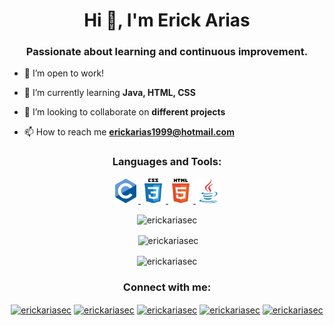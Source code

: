 <h1 align="center">Hi 👋, I'm Erick Arias</h1>
<h3 align="center">Passionate about learning and continuous improvement.</h3>

- 🔭 I’m open to work!

- 🌱 I’m currently learning **Java, HTML, CSS**

- 👯 I’m looking to collaborate on **different projects**

- 📫 How to reach me **erickarias1999@hotmail.com**

<h3 align="center">Languages and Tools:</h3>
<p align="center"> <a href="https://www.cprogramming.com/" target="_blank" rel="noreferrer"> <img src="https://raw.githubusercontent.com/devicons/devicon/master/icons/c/c-original.svg" alt="c" width="40" height="40"/> </a> <a href="https://www.w3schools.com/css/" target="_blank" rel="noreferrer"> <img src="https://raw.githubusercontent.com/devicons/devicon/master/icons/css3/css3-original-wordmark.svg" alt="css3" width="40" height="40"/> </a> <a href="https://www.w3.org/html/" target="_blank" rel="noreferrer"> <img src="https://raw.githubusercontent.com/devicons/devicon/master/icons/html5/html5-original-wordmark.svg" alt="html5" width="40" height="40"/> </a> <a href="https://www.java.com" target="_blank" rel="noreferrer"> <img src="https://raw.githubusercontent.com/devicons/devicon/master/icons/java/java-original.svg" alt="java" width="40" height="40"/> </a> </p>

<p align="center"><img align="center" src="https://github-readme-stats.vercel.app/api/top-langs?username=erickariasec&theme=algolia&show_icons=true&locale=en&layout=compact" alt="erickariasec" /></p>

<p align="center">&nbsp;<img align="center" src="https://github-readme-stats.vercel.app/api?username=erickariasec&theme=algolia&show_icons=true&locale=en" alt="erickariasec" /></p>

<p align="center"><img align="center" src="https://github-readme-streak-stats.herokuapp.com/?user=erickariasec&theme=algolia" alt="erickariasec" /></p>

<h3 align="center">Connect with me:</h3>
<p align="center">
<a href="https://twitter.com/erickariasec" target="blank"><img align="center" src="https://raw.githubusercontent.com/rahuldkjain/github-profile-readme-generator/master/src/images/icons/Social/twitter.svg" alt="erickariasec" height="30" width="40" /></a>
<a href="https://linkedin.com/in/erickariasec" target="blank"><img align="center" src="https://raw.githubusercontent.com/rahuldkjain/github-profile-readme-generator/master/src/images/icons/Social/linked-in-alt.svg" alt="erickariasec" height="30" width="40" /></a>
<a href="https://instagram.com/erickariasec" target="blank"><img align="center" src="https://raw.githubusercontent.com/rahuldkjain/github-profile-readme-generator/master/src/images/icons/Social/instagram.svg" alt="erickariasec" height="30" width="40" /></a>
<a href="https://www.behance.net/erickariasec" target="blank"><img align="center" src="https://raw.githubusercontent.com/rahuldkjain/github-profile-readme-generator/master/src/images/icons/Social/behance.svg" alt="erickariasec" height="30" width="40" /></a>
<a href="https://www.hackerrank.com/erickariasec" target="blank"><img align="center" src="https://raw.githubusercontent.com/rahuldkjain/github-profile-readme-generator/master/src/images/icons/Social/hackerrank.svg" alt="erickariasec" height="30" width="40" /></a>
</p>
